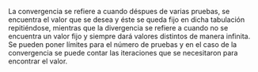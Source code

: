 La convergencia se refiere a cuando déspues de varias pruebas, se encuentra el valor que se desea y éste se queda fijo en dicha tabulación repitiéndose, mientras que la divergencia se refiere a cuando no se encuentra un valor fijo y siempre dará valores distintos de manera infinita. Se pueden poner límites para el número de pruebas y en el caso de la convergencia se puede contar las iteraciones que se necesitaron para encontrar el valor.
